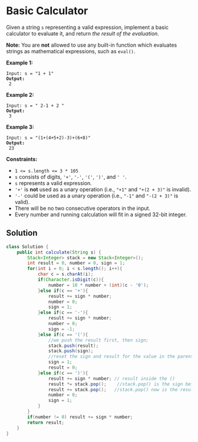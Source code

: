 # Basic Calculator



Given a string `s` representing a valid expression, implement a basic calculator to evaluate it, and return _the result of the evaluation_.

**Note:** You are **not** allowed to use any built-in function which evaluates strings as mathematical expressions, such as `eval()`.

&#x20;

**Example 1:**

<pre><code>Input: s = "1 + 1"
<strong>Output:
</strong> 2
</code></pre>

**Example 2:**

<pre><code>Input: s = " 2-1 + 2 "
<strong>Output:
</strong> 3
</code></pre>

**Example 3:**

<pre><code>Input: s = "(1+(4+5+2)-3)+(6+8)"
<strong>Output:
</strong> 23
</code></pre>

&#x20;

**Constraints:**

* `1 <= s.length <= 3 * 105`
* `s` consists of digits, `'+'`, `'-'`, `'('`, `')'`, and `' '`.
* `s` represents a valid expression.
* `'+'` is **not** used as a unary operation (i.e., `"+1"` and `"+(2 + 3)"` is invalid).
* `'-'` could be used as a unary operation (i.e., `"-1"` and `"-(2 + 3)"` is valid).
* There will be no two consecutive operators in the input.
* Every number and running calculation will fit in a signed 32-bit integer.

## Solution

```java
class Solution {
    public int calculate(String s) {
        Stack<Integer> stack = new Stack<Integer>();
	    int result = 0, number = 0, sign = 1;
	    for(int i = 0; i < s.length(); i++){
	        char c = s.charAt(i);
	        if(Character.isDigit(c)){
	            number = 10 * number + (int)(c - '0');
	        }else if(c == '+'){
	            result += sign * number;
	            number = 0;
	            sign = 1;
	        }else if(c == '-'){
	            result += sign * number;
	            number = 0;
	            sign = -1;
	        }else if(c == '('){
	            //we push the result first, then sign;
	            stack.push(result);
	            stack.push(sign);
	            //reset the sign and result for the value in the parenthesis
	            sign = 1;   
	            result = 0;
	        }else if(c == ')'){
	            result += sign * number; // result inside the ()	            
	            result *= stack.pop();    //stack.pop() is the sign before the parenthesis
	            result += stack.pop();   //stack.pop() now is the result calculated before the parenthesis
                number = 0;
                sign = 1;
	        }
	    }
	    if(number != 0) result += sign * number;
	    return result;
    }
}
```
